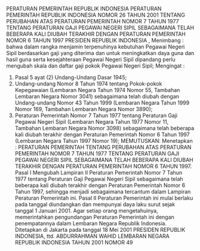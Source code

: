  PERATURAN PEMERINTAH REPUBLIK INDONESIA PERATURAN PEMERINTAH REPUBLIK INDONESIA NOMOR 26 TAHUN 2001 TENTANG PERUBAHAN ATAS PERATURAN PEMERINTAH NOMOR 7 TAHUN 1977 TENTANG PERATURAN GAJI PEGAWAI NEGERI SIPIL SEBAGAIMANA TELAH BEBERAPA KALI DIUBAH TERAKHIR DENGAN PERATURAN PEMERINTAH NOMOR 6 TAHUN 1997 PRESIDEN REPUBLIK INDONESIA ,
Menimbang :
 bahwa dalam rangka menjamin terpenuhinya kebutuhan Pegawai Negeri Sipil berdasarkan gaji yang diterima dan untuk meningkatkan daya guna dan hasil guna serta kesejahteraan Pegawai Negeri Sipil dipandang perlu mengubah skala dan daftar gaji pokok Pegawai Negeri Sipil;
Mengingat :

1. Pasal 5 ayat (2) Undang-Undang Dasar 1945;
2. Undang-undang Nomor 8 Tahun 1974 tentang Pokok-pokok Kepegawaian (Lembaran Negara Tahun 1974 Nomor 55, Tambahan Lembaran Negara Nomor 3041) sebagaimana telah diubah dengan Undang-undang Nomor 43 Tahun 1999 (Lembaran Negara Tahun 1999 Nomor 169, Tambahan Lembaran Negara Nomor 3890);
3. Peraturan Pemerintah Nomor 7 Tahun 1977 tentang Peraturan Gaji Pegawai Negeri Sipil (Lembaran Negara Tahun 1977 Nomor 11, Tambahan Lembaran Negara Nomor 3098) sebagaimana telah beberapa kali diubah terakhir dengan Peraturan Pemerintah Nomor 6 Tahun 1997 (Lembaran Negara Tahun 1997 Nomor 19);
MEMUTUSKAN:
 Menetapkan : PERATURAN PEMERINTAH TENTANG PERUBAHAN ATAS PERATURAN PEMERINTAH NOMOR 7 TAHUN 1977 TENTANG PERATURAN GAJI PEGAWAI NEGERI SIPIL SEBAGAIMANA TELAH BEBERAPA KALI DIUBAH TERAKHIR DENGAN PERATURAN PEMERINTAH NOMOR 6 TAHUN 1997.
Pasal I
Mengubah Lampiran II Peraturan Pemerintah Nomor 7 Tahun 1977 tentang Peraturan Gaji Pegawai Negeri Sipil sebagaimana telah beberapa kali diubah terakhir dengan Peraturan Pemerintah Nomor 6 Tahun 1997, sehingga menjadi sebagaimana tercantum dalam Lampiran Peraturan Pemerintah ini.
Pasal II
Peraturan Pemerintah ini mulai berlaku pada tanggal diundangkan dan mempunyai daya laku surut sejak tanggal 1 Januari 2001.
Agar setiap orang mengetahuinya, memerintahkan pengundangan Peraturan Pemerintah ini dengan penempatannya dalam Lembaran Negara Republik Indonesia. Ditetapkan di Jakarta pada tanggal 18 Mei 2001 PRESIDEN REPUBLIK INDONESIA, ttd. ABDURRAHMAN WAHID LEMBARAN NEGARA REPUBLIK INDONESIA TAHUN 2001 NOMOR 49
